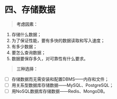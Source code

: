 # 四、存储数据

> **考虑因素：**
1. 存储什么数据；
2. 为了保证性能，要有多快的数据读取和写入速度；
3. 有多少数据；
4. 要怎么查询数据；
5. 数据要保存多久，对可靠性有什么要求。

> **三种选择：**
- [ ] 存储数据而无需安装和配置DBMS——内存和文件；
- [ ] 用关系型数据库存储数据——MySQL、PostgreSQL；
- [ ] 用NoSQL数据库存储数据——Redis、MongoDB。
